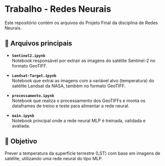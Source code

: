 # Trabalho - Redes Neurais

Este repositório contém os arquivos do Projeto Final da disciplina de Redes Neurais.

## 📁 Arquivos principais

- **`Sentinel2.ipynb`**  
  Notebook responsável por extrair as imagens do satélite Sentinel-2 no formato GeoTIFF.

- **`Landsat-Target.ipynb`**  
  Notebook que extrai as imagens com a variável alvo (temperatura) do satélite Landsat da NASA, também no formato GeoTIFF.

- **`processamento.ipynb`**  
  Notebook que realiza o processamento dos GeoTIFFs e monta os dataframes de treino e teste para alimentar a rede neural.

- **`main.ipynb`**  
  Notebook principal onde a rede neural MLP é treinada, validada e avaliada.

## 🧠 Objetivo

Prever a temperatura da superfície terrestre (LST) com base em imagens de satélite, utilizando uma rede neural do tipo MLP.
